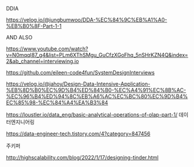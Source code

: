 DDIA




https://velog.io/@jungbumwoo/DDA-%EC%84%9C%EB%A1%A0-%EB%B0%8F-Part-1-1

AND ALSO 

https://www.youtube.com/watch?v=N0mqqI87_g4&list=PLm6XThSMgu_GuCfzXGoFhq_5nSHrKZN4Q&index=2&ab_channel=interviewing.io


https://github.com/eileen-code4fun/SystemDesignInterviews

https://velog.io/@jahoy/Design-Data-Intensive-Application-%EB%8D%B0%EC%9D%B4%ED%84%B0-%EC%A4%91%EC%8B%AC-%EC%96%B4%ED%94%8C%EB%A6%AC%EC%BC%80%EC%9D%B4%EC%85%98-%EC%84%A4%EA%B3%84


https://loustler.io/data_eng/basic-analytical-operations-of-olap-part-1/
데이터엔지니어링 

https://data-engineer-tech.tistory.com/4?category=847456

주키퍼


http://highscalability.com/blog/2022/1/17/designing-tinder.html
